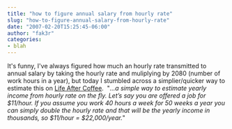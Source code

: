 ```yaml
---
title: "how to figure annual salary from hourly rate"
slug: "how-to-figure-annual-salary-from-hourly-rate"
date: "2007-02-20T15:25:45-06:00"
author: "fak3r"
categories:
- blah
---
```


It's funny, I've always figured how much an hourly rate transmitted to annual salary by taking the hourly rate and muliplying by 2080 (number of work hours in a year), but today I stumbled across a simplier/quicker way to estimate this on [Life After Coffee](http://www.lifeaftercoffee.com/2006/02/19/how-to-figure-yearly-salary-from-hourly-rate/).  "_...a simple way to estimate yearly income from hourly rate on the fly. Let’s say you are offered a job for $11/hour. If you assume you work 40 hours a week for 50 weeks a year you can simply double the hourly rate and that will be the yearly income in thousands, so $11/hour = $22,000/year._"
